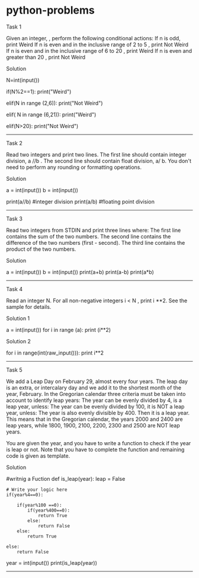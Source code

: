# python-problems
Task 1

Given an integer, , perform the following conditional actions:
If n is odd, print Weird
If n is even and in the inclusive range of 2 to 5 , print Not Weird
If n is even and in the inclusive range of 6 to 20 , print Weird
If n is even and greater than 20 , print Not Weird

Solution

N=int(input())

if(N%2==1):
   print("Weird")
 
 elif(N in range (2,6)):
   print("Not Weird")
   
 elif( N in range (6,21)):
   print("Weird")
   
 elif(N>20):
   print("Not Weird")
   
-----------------------------------------------------------------------------
Task 2

Read two integers and print two lines. The first line should contain integer division, a //b . The second line should contain float division,  a/ b.
You don't need to perform any rounding or formatting operations.

Solution

a = int(input())
b = int(input())

print(a//b) #integer division
print(a/b) #floating point division

--------------------------------------------------------------------------------
Task 3

Read two integers from STDIN and print three lines where:
The first line contains the sum of the two numbers.
The second line contains the difference of the two numbers (first - second).
The third line contains the product of the two numbers.


Solution

a = int(input())
b = int(input())
print(a+b)
print(a-b)
print(a*b)


---------------------------------------------------------------------------------------
Task 4

Read an integer N. For all non-negative integers i < N , print i **2. See the sample for details.


Solution 1

a = int(input())
for i in range (a):
   print (i**2)
   
Solution 2

for i in range(int(raw_input())):
    print i**2
   
 ------------------------------------------------------------------------------------------  
Task 5
 
 
We add a Leap Day on February 29, almost every four years. The leap day is an extra, or intercalary day and we add it to the shortest month of the year, February. 
In the Gregorian calendar three criteria must be taken into account to identify leap years:
The year can be evenly divided by 4, is a leap year, unless:
The year can be evenly divided by 100, it is NOT a leap year, unless:
The year is also evenly divisible by 400. Then it is a leap year.
This means that in the Gregorian calendar, the years 2000 and 2400 are leap years, while 1800, 1900, 2100, 2200, 2300 and 2500 are NOT leap years.


 
You are given the year, and you have to write a function to check if the year is leap or not.
Note that you have to complete the function and remaining code is given as template.


Solution

#writnig a Fuction
def is_leap(year):
    leap = False
    
    # Write your logic here
    if(year%4==0):
        
        if(year%100 ==0):
            if(year%400==0):
                return True
            else:
                return False
        else:
            return True
               
    else:
        return False
        
        
year = int(input())
print(is_leap(year))

--------------------------------------------------------------------------------------


